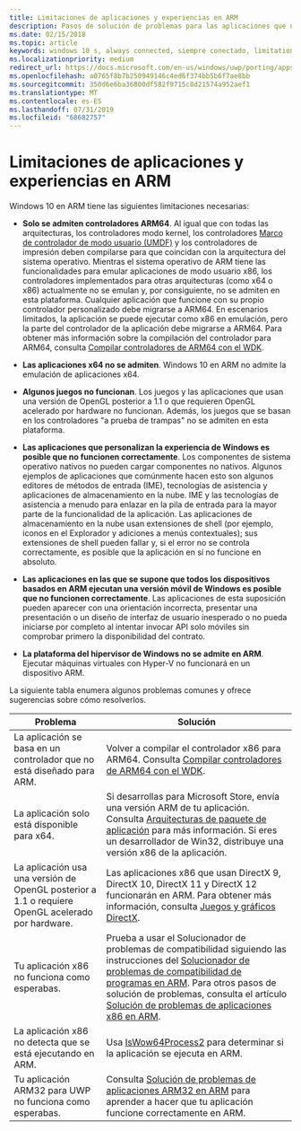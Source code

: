 ```yaml
---
title: Limitaciones de aplicaciones y experiencias en ARM
description: Pasos de solución de problemas para las aplicaciones que no están funcionando correctamente en ARM.
ms.date: 02/15/2018
ms.topic: article
keywords: windows 10 s, always connected, siempre conectado, limitations, limitaciones, windows 10 on ARM, windows 10 en ARM
ms.localizationpriority: medium
redirect_url: https://docs.microsoft.com/en-us/windows/uwp/porting/apps-on-arm-troubleshooting-x86
ms.openlocfilehash: a0765f8b7b250949146c4ed6f374bb5b6f7ae8bb
ms.sourcegitcommit: 350d6e6ba36800df582f9715c8d21574a952aef1
ms.translationtype: MT
ms.contentlocale: es-ES
ms.lasthandoff: 07/31/2019
ms.locfileid: "68682757"
---
```

# <a name="limitations-of-apps-and-experiences-on-arm"></a>Limitaciones de aplicaciones y experiencias en ARM
Windows 10 en ARM tiene las siguientes limitaciones necesarias:

- **Solo se admiten controladores ARM64**. Al igual que con todas las arquitecturas, los controladores modo kernel, los controladores [Marco de controlador de modo usuario (UMDF)](https://docs.microsoft.com/en-us/windows-hardware/drivers/wdf/overview-of-the-umdf) y los controladores de impresión deben compilarse para que coincidan con la arquitectura del sistema operativo. Mientras el sistema operativo de ARM tiene las funcionalidades para emular aplicaciones de modo usuario x86, los controladores implementados para otras arquitecturas (como x64 o x86) actualmente no se emulan y, por consiguiente, no se admiten en esta plataforma. Cualquier aplicación que funcione con su propio controlador personalizado debe migrarse a ARM64. En escenarios limitados, la aplicación se puede ejecutar como x86 en emulación, pero la parte del controlador de la aplicación debe migrarse a ARM64. Para obtener más información sobre la compilación del controlador para ARM64, consulta [Compilar controladores de ARM64 con el WDK](/windows-hardware/drivers/develop/building-arm64-drivers).

- **Las aplicaciones x64 no se admiten**. Windows 10 en ARM no admite la emulación de aplicaciones x64.

- **Algunos juegos no funcionan**. Los juegos y las aplicaciones que usan una versión de OpenGL posterior a 1.1 o que requieren OpenGL acelerado por hardware no funcionan. Además, los juegos que se basan en los controladores "a prueba de trampas" no se admiten en esta plataforma.

- **Las aplicaciones que personalizan la experiencia de Windows es posible que no funcionen correctamente**. Los componentes de sistema operativo nativos no pueden cargar componentes no nativos. Algunos ejemplos de aplicaciones que comúnmente hacen esto son algunos editores de métodos de entrada (IME), tecnologías de asistencia y aplicaciones de almacenamiento en la nube. IME y las tecnologías de asistencia a menudo para enlazar en la pila de entrada para la mayor parte de la funcionalidad de la aplicación. Las aplicaciones de almacenamiento en la nube usan extensiones de shell (por ejemplo, iconos en el Explorador y adiciones a menús contextuales); sus extensiones de shell pueden fallar y, si el error no se controla correctamente, es posible que la aplicación en sí no funcione en absoluto.

- **Las aplicaciones en las que se supone que todos los dispositivos basados en ARM ejecutan una versión móvil de Windows es posible que no funcionen correctamente**. Las aplicaciones de esta suposición pueden aparecer con una orientación incorrecta, presentar una presentación o un diseño de interfaz de usuario inesperado o no pueda iniciarse por completo al intentar invocar API solo móviles sin comprobar primero la disponibilidad del contrato.

- **La plataforma del hipervisor de Windows no se admite en ARM**. Ejecutar máquinas virtuales con Hyper-V no funcionará en un dispositivo ARM.

La siguiente tabla enumera algunos problemas comunes y ofrece sugerencias sobre cómo resolverlos.

|Problema|Solución|
|-----|--------|
| La aplicación se basa en un controlador que no está diseñado para ARM. | Volver a compilar el controlador x86 para ARM64. Consulta [Compilar controladores de ARM64 con el WDK](https://docs.microsoft.com/en-us/windows-hardware/drivers/develop/building-arm64-drivers). |
| La aplicación solo está disponible para x64. | Si desarrollas para Microsoft Store, envía una versión ARM de tu aplicación. Consulta [Arquitecturas de paquete de aplicación](/windows/msix/package/device-architecture) para más información. Si eres un desarrollador de Win32, distribuye una versión x86 de la aplicación. |
| La aplicación usa una versión de OpenGL posterior a 1.1 o requiere OpenGL acelerado por hardware. | Las aplicaciones x86 que usan DirectX 9, DirectX 10, DirectX 11 y DirectX 12 funcionarán en ARM. Para obtener más información, consulta [Juegos y gráficos DirectX](https://docs.microsoft.com/windows/desktop/directx). |
| Tu aplicación x86 no funciona como esperabas. | Prueba a usar el Solucionador de problemas de compatibilidad siguiendo las instrucciones del [Solucionador de problemas de compatibilidad de programas en ARM](apps-on-arm-program-compat-troubleshooter.md). Para otros pasos de solución de problemas, consulta el artículo [Solución de problemas de aplicaciones x86 en ARM](apps-on-arm-troubleshooting-x86.md). |
| La aplicación x86 no detecta que se está ejecutando en ARM. | Usa [IsWow64Process2](https://docs.microsoft.com/windows/desktop/api/wow64apiset/nf-wow64apiset-iswow64process2) para determinar si la aplicación se ejecuta en ARM. |
| Tu aplicación ARM32 para UWP no funciona como esperabas. | Consulta [Solución de problemas de aplicaciones ARM32 en ARM](apps-on-arm-troubleshooting-arm32.md) para aprender a hacer que tu aplicación funcione correctamente en ARM. |
